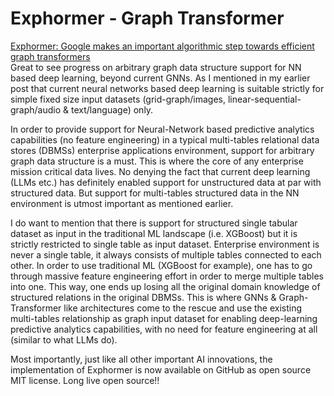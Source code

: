 # Exphormer - Graph Transformer
[Exphormer: Google makes an important algorithmic step towards efficient graph transformers](https://www.linkedin.com/feed/update/urn:li:activity:7155864887531839489/)<br>
Great to see progress on arbitrary graph data structure support for NN based deep learning, beyond current GNNs. As I mentioned in my earlier post that current neural networks based deep learning is suitable strictly for simple fixed size input datasets (grid-graph/images, linear-sequential-graph/audio & text/language) only.

In order to provide support for Neural-Network based predictive analytics capabilities (no feature engineering) in a typical multi-tables relational data stores (DBMSs) enterprise applications environment, support for arbitrary graph data structure is a must. This is where the core of any enterprise mission critical data lives. No denying the fact that current deep learning (LLMs etc.) has definitely enabled support for unstructured data at par with structured data. But support for multi-tables structured data in the NN environment is utmost important as mentioned earlier.

I do want to mention that there is support for structured single tabular dataset as input in the traditional ML landscape (i.e. XGBoost) but it is strictly restricted to single table as input dataset. Enterprise environment is never a single table, it always consists of multiple tables connected to each other. In order to use traditional ML (XGBoost for example), one has to go through massive feature engineering effort in order to merge multiple tables into one. This way, one ends up losing all the original domain knowledge of structured relations in the original DBMSs. This is where GNNs & Graph-Transformer like architectures come to the rescue and use the existing multi-tables relationship as graph input dataset for enabling deep-learning predictive analytics capabilities, with no need for feature engineering at all (similar to what LLMs do).

Most importantly, just like all other important AI innovations, the implementation of Exphormer is now available on GitHub as open source MIT license. Long live open source!!